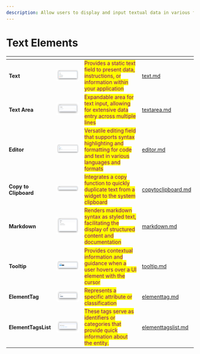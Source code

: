 ```yaml
---
description: Allow users to display and input textual data in various forms.
---
```


# Text Elements

<table data-view="cards"><thead><tr><th></th><th></th><th></th><th data-hidden data-card-target data-type="content-ref"></th></tr></thead><tbody><tr><td><strong>Text</strong></td><td><img src="../../../.gitbook/assets/widgets-Text.png" alt=""></td><td><mark style="color:purple;">Provides a static text field to present data, instructions, or information within your application</mark></td><td><a href="text.md">text.md</a></td></tr><tr><td><strong>Text Area</strong></td><td><img src="../../../.gitbook/assets/widget-text-area.png" alt=""></td><td><mark style="color:purple;">Expandable area for text input, allowing for extensive data entry across multiple lines</mark></td><td><a href="textarea.md">textarea.md</a></td></tr><tr><td><strong>Editor</strong></td><td><img src="../../../.gitbook/assets/image (6).png" alt=""></td><td><mark style="color:purple;">Versatile editing field that supports syntax highlighting and formatting for code and text in various languages and formats</mark></td><td><a href="editor.md">editor.md</a></td></tr><tr><td><strong>Copy to Clipboard</strong></td><td><img src="../../../.gitbook/assets/widgets-CopyToClipboard.png" alt=""></td><td><mark style="color:purple;">Integrates a copy function to quickly duplicate text from a widget to the system clipboard</mark></td><td><a href="copytoclipboard.md">copytoclipboard.md</a></td></tr><tr><td><strong>Markdown</strong></td><td><img src="../../../.gitbook/assets/widgets-Markdown.png" alt=""></td><td><mark style="color:purple;">Renders markdown syntax as styled text, facilitating the display of structured content and documentation</mark></td><td><a href="markdown.md">markdown.md</a></td></tr><tr><td><strong>Tooltip</strong></td><td><img src="../../../.gitbook/assets/tooltip.png" alt=""></td><td><mark style="color:purple;">Provides contextual information and guidance when a user hovers over a UI element with the cursor</mark></td><td><a href="tooltip.md">tooltip.md</a></td></tr><tr><td><strong>ElementTag</strong></td><td><img src="../../../.gitbook/assets/image.png" alt="" data-size="original"></td><td><mark style="color:purple;">Represents a specific attribute or classification</mark></td><td><a href="elementtag.md">elementtag.md</a></td></tr><tr><td><strong>ElementTagsList</strong></td><td><img src="../../../.gitbook/assets/image (1).png" alt="" data-size="original"></td><td><mark style="color:purple;">These tags serve as identifiers or categories that provide quick information about the entity.</mark></td><td><a href="elementtagslist.md">elementtagslist.md</a></td></tr></tbody></table>
